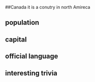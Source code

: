 
##Canada    it is a conutry in north Amireca
## population


## capital

 
## official language


## interesting trivia



